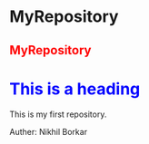 # MyRepository
<H2 style="color:red;">MyRepository</H2>
<h1 style="color:blue;">This is a heading</h1>
This is my first repository.
<BR>
<P>Auther: Nikhil Borkar</P>
